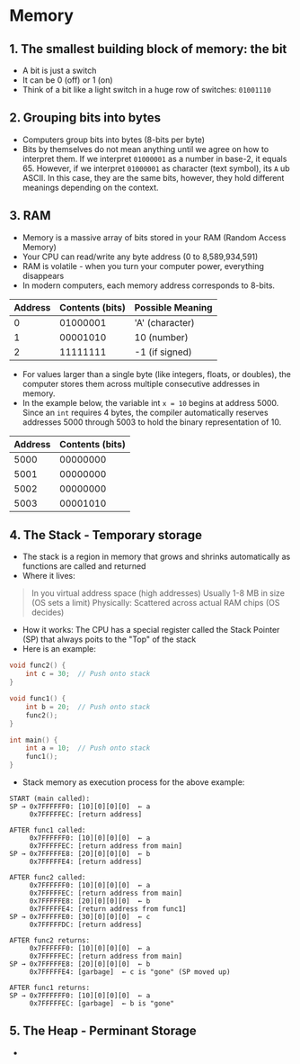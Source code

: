 # Memory
## 1. The smallest building block of memory: the bit
- A bit is just a switch
- It can be 0 (off) or 1 (on)
- Think of a bit like a light switch in a huge row of switches:
`01001110`

## 2. Grouping bits into bytes
- Computers group bits into bytes (8-bits per byte)
- Bits by themselves do not mean anything until we agree on how to interpret them. If we interpret `01000001` as a number in base-2, it equals 65. However, if we interpret `01000001` as character (text symbol), its `A` ub ASCII. In this case, they are the same bits, however, they hold different meanings depending on the context.

## 3. RAM
- Memory is a massive array of bits stored in your RAM (Random Access Memory)
- Your CPU can read/write any byte address (0 to 8,589,934,591)
- RAM is volatile - when you turn your computer power, everything disappears
- In modern computers, each memory address corresponds to 8-bits.

| Address | Contents (bits) | Possible Meaning |
|---------|-----------------|------------------|
| 0       | 01000001        | 'A' (character)  |
| 1       | 00001010        | 10 (number)      |
| 2       | 11111111        | -1 (if signed)   |

- For values larger than a single byte (like integers, floats, or doubles), the computer stores them across multiple consecutive addresses in memory.
- In the example below, the variable int `x = 10` begins at address 5000. Since an `int` requires 4 bytes, the compiler automatically reserves addresses 5000 through 5003 to hold the binary representation of 10.

| Address | Contents (bits) |
|---------|-----------------|
| 5000    | 00000000        |
| 5001    | 00000000        |
| 5002    | 00000000        |
| 5003    | 00001010        |

## 4. The Stack - Temporary storage
- The stack is a region in memory that grows and shrinks automatically as functions are called and returned
- Where it lives:
> In you virtual address space (high addresses)
> Usually 1-8 MB in size (OS sets a limit)
> Physically: Scattered across actual RAM chips (OS decides)
- How it works: The CPU has a special register called the Stack Pointer (SP) that always poits to the "Top" of the stack
- Here is an example:
```c
void func2() {
    int c = 30;  // Push onto stack
}

void func1() {
    int b = 20;  // Push onto stack
    func2();
}

int main() {
    int a = 10;  // Push onto stack
    func1();
}
```

- Stack memory as execution process for the above example:
  
```
START (main called):
SP → 0x7FFFFFF0: [10][0][0][0]  ← a
     0x7FFFFFEC: [return address]

AFTER func1 called:
     0x7FFFFFF0: [10][0][0][0]  ← a
     0x7FFFFFEC: [return address from main]
SP → 0x7FFFFFE8: [20][0][0][0]  ← b
     0x7FFFFFE4: [return address]

AFTER func2 called:
     0x7FFFFFF0: [10][0][0][0]  ← a
     0x7FFFFFEC: [return address from main]
     0x7FFFFFE8: [20][0][0][0]  ← b
     0x7FFFFFE4: [return address from func1]
SP → 0x7FFFFFE0: [30][0][0][0]  ← c
     0x7FFFFFDC: [return address]

AFTER func2 returns:
     0x7FFFFFF0: [10][0][0][0]  ← a
     0x7FFFFFEC: [return address from main]
SP → 0x7FFFFFE8: [20][0][0][0]  ← b
     0x7FFFFFE4: [garbage]  ← c is "gone" (SP moved up)

AFTER func1 returns:
SP → 0x7FFFFFF0: [10][0][0][0]  ← a
     0x7FFFFFEC: [garbage]  ← b is "gone"
```
## 5. The Heap - Perminant Storage
- 
